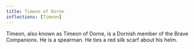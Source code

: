 ```yaml
---
title: Timeon of Dorne
inflections: [Timeon]
---
```


Timeon, also known as Timeon of Dorne, is a Dornish member of the Brave Companions. He is a spearman. He ties a red silk scarf about his helm. 


